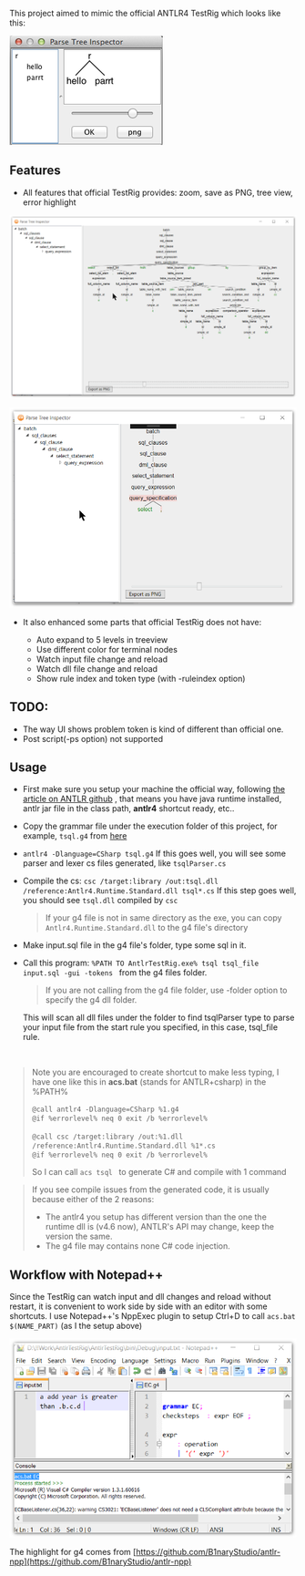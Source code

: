 This project aimed to mimic the official ANTLR4 TestRig which looks like this:

![](readmeDocs/hello-parrt.png)



## Features 

* All features that official TestRig provides: zoom, save as PNG, tree view, error highlight

![UI2](readmeDocs/UI2.png)

![UI1](readmeDocs/UI1.png)

* It also enhanced some parts that official TestRig does not have:

  * Auto expand to 5 levels in treeview
  * Use different color for terminal nodes
  * Watch input file change and reload
  * Watch dll file change and reload
  * Show rule index and token type (with -ruleindex option)


## TODO:

* The way UI shows problem token is kind of different than official one.
* Post script(-ps option) not supported



## Usage

* First make sure you setup your machine the official way, following [the article on ANTLR github](https://github.com/antlr/antlr4/blob/master/doc/getting-started.md) , that means you have java runtime installed, antlr jar file in the class path,  **antlr4** shortcut ready, etc..

* Copy the grammar file under the execution folder of this project, for example, `tsql.g4` from [here](https://github.com/antlr/grammars-v4/blob/master/tsql/tsql.g4)

* `antlr4 -Dlanguage=CSharp tsql.g4` If this goes well, you will see some parser and lexer cs files generated, like `tsqlParser.cs`

* Compile the cs:
  `csc /target:library /out:tsql.dll  /reference:Antlr4.Runtime.Standard.dll tsql*.cs`
  If this step goes well, you should see `tsql.dll` compiled by `csc`

  > If your g4 file is not in same directory as the exe, you can copy `Antlr4.Runtime.Standard.dll` to the  g4 file's directory

* Make input.sql file in the g4 file's folder, type some sql in it.

* Call this program: `%PATH TO AntlrTestRig.exe% tsql tsql_file input.sql -gui -tokens ` from the g4 files folder.

  > If you are not calling from the g4 file folder, use -folder option to specify the g4 dll folder.

  This will scan all dll files under the folder to find tsqlParser type to parse your input file from the start rule you specified, in this case, tsql_file rule.

  ​


> Note you are encouraged to create shortcut to make less typing, I have one like this in **acs.bat** (stands for ANTLR+csharp) in the %PATH%
>
> ```
> @call antlr4 -Dlanguage=CSharp %1.g4
> @if %errorlevel% neq 0 exit /b %errorlevel%
>
> @call csc /target:library /out:%1.dll  /reference:Antlr4.Runtime.Standard.dll %1*.cs
> @if %errorlevel% neq 0 exit /b %errorlevel%
> ```
>
> So I can call `acs tsql ` to generate C# and compile with 1 command

> If you see compile issues from the generated code, it is usually because either of the 2 reasons:
>
> - The antlr4 you setup has different version than the one the runtime dll is (v4.6 now), ANTLR's API may change, keep the version the same. 
> - The g4 file may contains none C# code injection. 





## Workflow with Notepad++

Since the TestRig can watch input and dll changes and reload without restart, it is convenient to work side by side with an editor with some shortcuts. I use Notepad++'s NppExec plugin to setup Ctrl+D to call `acs.bat $(NAME_PART)` (as I the setup above) 

![npp](readmeDocs/npp.png)

The highlight for g4 comes from [https://github.com/B1naryStudio/antlr-npp](https://github.com/B1naryStudio/antlr-npp)